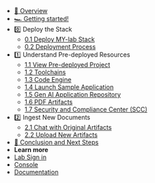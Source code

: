 - [🔎 Overview](README.md)
- [🏎️ Getting started!](getting-started.md)
- 0️⃣ Deploy the Stack 
    * [0.1 Deploy MY-lab Stack](0_1-deploy-stack.md)
    * [0.2 Deployment Process](0_2-deployment-process.md)
- 1️⃣ Understand Pre-deployed Resources
    * [1.1 View Pre-deployed Project](1_1-pre-deployed-stack.md)
    * [1.2 Toolchains](1_2-toolchains.md)
    * [1.3 Code Engine](1_3-code-engine.md)
    * [1.4 Launch Sample Application](1_4-launch-app.md)
    * [1.5 Gen AI Application Repository](1_5-repo.md)
    * [1.6 PDF Artifacts](1_6-pdfs.md)
    * [1.7 Security and Compliance Center (SCC)](1_7-scc.md)
- 2️⃣ Ingest New Documents
    * [2.1 Chat with Original Artifacts](2_1-og-art.md)
    * [2.2 Upload New Artifacts](2_2-new-art.md) 
- [🏁 Conclusion and Next Steps](conclusion.md)
- **Learn more**
- [Lab Sign in](https://ibm.biz/txc-XXX-invite)
- [Console](https://cloud.ibm.com/)
- [Documentation](https://cloud.ibm.com/docs/)